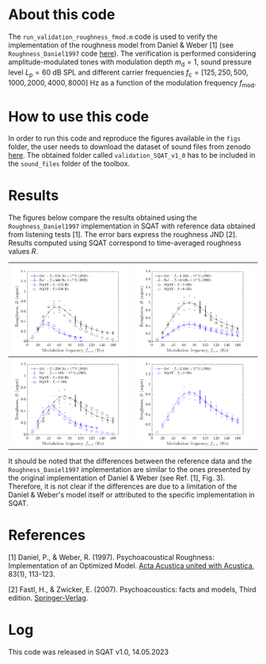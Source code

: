 # About this code 
The `run_validation_roughness_fmod.m` code is used to verify the implementation of the roughness model from Daniel & Weber [1] (see `Roughness_Daniel1997` code [here](../../../psychoacoustic_metrics/Roughness_Daniel1997/Roughness_Daniel1997.m)). The verification is performed considering amplitude-modulated tones with modulation depth $m_{\mathrm{d}}=1$, sound pressure level $L_{\mathrm{p}}=60~\mathrm{dB}~\mathrm{SPL}$ and different carrier frequencies $f_{\mathrm{c}}=[125, 250, 500, 1000, 2000, 4000, 8000] ~\mathrm{Hz}$ as a function of the modulation frequency $f_{\mathrm{mod}}$.  

# How to use this code
In order to run this code and reproduce the figures available in the `figs` folder, the user needs to download the dataset of sound files from zenodo <a href="https://doi.org/10.5281/zenodo.7933206" target="_blank">here</a>. The obtained folder called `validation_SQAT_v1_0` has to be included in the `sound_files` folder of the toolbox. 

# Results
The figures below compare the results obtained using the `Roughness_Daniel1997` implementation in SQAT with reference data obtained from listening tests [1]. The error bars express the roughness JND [2]. Results computed using SQAT correspond to time-averaged roughness values $R$.   
  
| ![](figs/validation_roughness_fmod_125hz_500hz.png)       | ![](figs/validation_roughness_fmod_1khz_8khz.png)       |
| -------------- | -------------- |
| ![](figs/validation_roughness_fmod_250hz_4khz.png)   | ![](figs/validation_roughness_fmod_2khz.png)  |

It should be noted that the differences between the reference data and the `Roughness_Daniel1997` implementation are similar to the ones presented by the original implementation of Daniel & Weber (see Ref. [1], Fig. 3). Therefore, it is not clear if the differences are due to a limitation of the Daniel & Weber's model itself or attributed to the specific implementation in SQAT.

# References
[1] Daniel, P., & Weber, R. (1997). Psychoacoustical Roughness: Implementation of an Optimized Model. [Acta Acustica united with Acustica](https://www.ingentaconnect.com/content/dav/aaua/1997/00000083/00000001/art00020), 83(1), 113-123.

[2] Fastl, H., & Zwicker, E. (2007). Psychoacoustics: facts and models, Third edition. [Springer-Verlag](https://doi.org/10.1007/978-3-540-68888-4).

# Log
This code was released in SQAT v1.0, 14.05.2023

